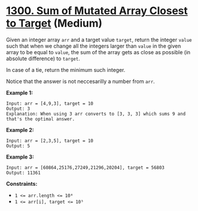 # [1300. Sum of Mutated Array Closest to Target][link] (Medium)

[link]: https://leetcode.com/problems/sum-of-mutated-array-closest-to-target/

Given an integer array `arr` and a target value `target`, return the integer `value` such that when
we change all the integers larger than `value` in the given array to be equal to `value`, the sum of
the array gets as close as possible (in absolute difference) to `target`.

In case of a tie, return the minimum such integer.

Notice that the answer is not neccesarilly a number from `arr`.

**Example 1:**

```
Input: arr = [4,9,3], target = 10
Output: 3
Explanation: When using 3 arr converts to [3, 3, 3] which sums 9 and that's the optimal answer.
```

**Example 2:**

```
Input: arr = [2,3,5], target = 10
Output: 5
```

**Example 3:**

```
Input: arr = [60864,25176,27249,21296,20204], target = 56803
Output: 11361
```

**Constraints:**

- `1 <= arr.length <= 10⁴`
- `1 <= arr[i], target <= 10⁵`
